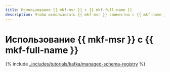 ```yaml
---
title: Использование {{ mkf-msr }} с {{ mkf-full-name }}
description: Чтобы использовать {{ mkf-msr }} совместно с {{ mkf-name }}, создайте скрипты производителя и потребителя на локальной машине.
---
```


# Использование {{ mkf-msr }} с {{ mkf-full-name }}

{% include [_includes/tutorials/kafka/managed-schema-registry](../../_tutorials/dataplatform/kafka/kafka-managed-schema-registry.md) %}